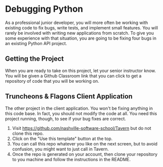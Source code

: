 # Debugging Python

As a professional junior developer, you will more often be working with existing code to fix bugs, write tests, and implement small features. You will rarely be involved with writing new applications from scratch. To give you some experience with that situation, you are going to be fixing four bugs in an existing Python API project.

## Getting the Project

When you are ready to take on this project, let your senior instructor know. You will be given a Github Classroom link that you can click to get a repository of code that you will be working on.

## Truncheons &amp; Flagons Client Application

The other project in the client application. You won't be fixing anything in this code base. In fact, you should not modify the code at all. You need this project running, though, to see if your bug fixes are correct.

1. Visit https://github.com/nashville-software-school/Tavern but do not clone this repo.
1. Click on the "Use this template" button at the top.
1. You can call this repo whatever you like on the next screen, but to avoid confusion, you might want to just call in Tavern.
1. Once the repo is generated on your account, then clone your repository to you machine and follow the instructions in the README.
